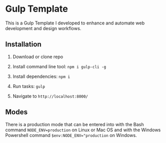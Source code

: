 # Gulp Template

This is a Gulp Template I developed to enhance and automate web development and design workflows.

## Installation

1. Download or clone repo

2. Install command line tool: `npm i gulp-cli -g`

3. Install dependencies: `npm i`

4. Run tasks: `gulp`

5. Navigate to `http://localhost:8000/`

## Modes

There is a production mode that can be entered into with the Bash command `NODE_ENV=production` on Linux or Mac OS and with the Windows Powershell command `$env:NODE_ENV="production` on Windows.

